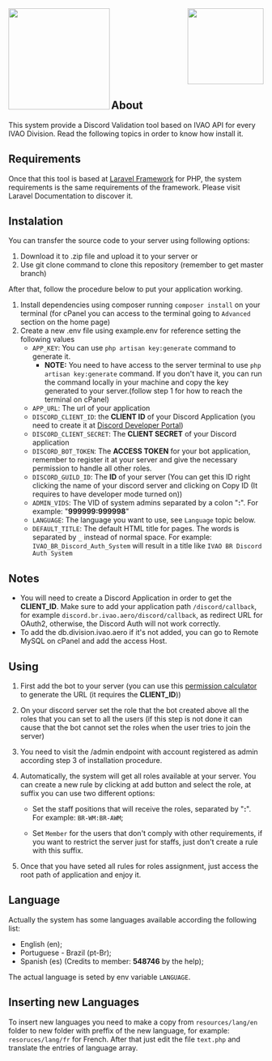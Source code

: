 <div align="right">
  <img src="https://ivao.aero/publrelat/branding/svg_logos/br.svg" width="150">
  <img align="left" src="https://seeklogo.com/images/D/discord-logo-B02E5FBA04-seeklogo.com.png" width="200">
</div>

## About

This system provide a Discord Validation tool based on IVAO API for every IVAO Division. Read the following topics in order to know how install it.

## Requirements

Once that this tool is based at [Laravel Framework](https://laravel.com/docs/7.x) for PHP, the system requirements is the same requirements of the framework. Please visit Laravel Documentation to discover it.

## Instalation

You can transfer the source code to your server using following options:

1. Download it to .zip file and upload it to your server or
2. Use git clone command to clone this repository (remember to get master branch)

After that, follow the procedure below to put your application working.

1. Install dependencies using composer running `composer install` on your terminal (for cPanel you can access to the terminal going to `Advanced` section on the home page)
2. Create a new .env file using example.env for reference setting the following values
    - `APP_KEY`: You can use `php artisan key:generate` command to generate it.
        - **NOTE:** You need to have access to the server terminal to use `php artisan key:generate` command. If you don't have it, you can run the command locally in your machine and copy the key generated to your server.(follow step 1 for how to reach the terminal on cPanel)
    - `APP_URL`: The url of your application
    - `DISCORD_CLIENT_ID`: the **CLIENT ID** of your Discord Application (you need to create it at [Discord Developer Portal](https://discordapp.com/developers/applications))
    - `DISCORD_CLIENT_SECRET`: The **CLIENT SECRET** of your Discord application
    - `DISCORD_BOT_TOKEN`: The **ACCESS TOKEN** for your bot application, remember to register it at your server and give the necessary permission to handle all other roles.
    - `DISCORD_GUILD_ID`: The **ID** of your server (You can get this ID right clicking the name of your discord server and clicking on Copy ID (It requires to have developer mode turned on))
    - `ADMIN_VIDS`: The VID of system admins separated by a colon "**:**". For example: "**999999:999998**"
    - `LANGUAGE`: The language you want to use, see `Language` topic below.
    - `DEFAULT_TITLE`: The default HTML title for pages. The words is separated by `_` instead of normal space. For example: `IVAO_BR_Discord_Auth_System` will result in a title like `IVAO BR Discord Auth System`

## Notes

- You will need to create a Discord Application in order to get the **CLIENT_ID**. Make sure to add your application path `/discord/callback`, for example `discord.br.ivao.aero/discord/callback`, as redirect URL for OAuth2, otherwise, the Discord Auth will not work correctly.
- To add the db.division.ivao.aero if it's not added, you can go to Remote MySQL on cPanel and add the access Host.

## Using

1. First add the bot to your server (you can use this [permission calculator](https://discordapi.com/permissions.html) to generate the URL (it requires the **CLIENT_ID**))
2. On your discord server set the role that the bot created above all the roles that you can set to all the users (if this step is not done it can cause that the bot cannot set the roles when the user tries to join the server)
3. You need to visit the /admin endpoint with account registered as admin according step 3 of installation procedure.
4. Automatically, the system will get all roles available at your server. You can create a new rule by clicking at add button and select the role, at suffix you can use two different options:

   - Set the staff positions that will receive the roles, separated by "**:**". For example: `BR-WM:BR-AWM`;

   - Set `Member` for the users that don't comply with other requirements, if you want to restrict the server just for staffs, just don't create a rule with this suffix.
5. Once that you have seted all rules for roles assignment, just access the root path of application and enjoy it.

## Language

Actually the system has some languages available according the following list:

- English (en);
- Portuguese - Brazil (pt-Br);
- Spanish (es) (Credits to member: **548746** by the help);

The actual language is seted by env variable `LANGUAGE`.

## Inserting new Languages

To insert new languages you need to make a copy from `resources/lang/en` folder to new folder with preffix of the new language, for example: `resoruces/lang/fr` for French. After that just edit the file `text.php` and translate the entries of language array.
